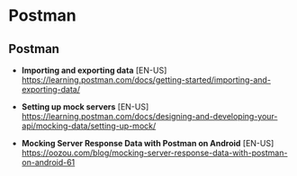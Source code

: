 # Postman


## Postman

- **Importing and exporting data** [EN-US] \
https://learning.postman.com/docs/getting-started/importing-and-exporting-data/

- **Setting up mock servers** [EN-US] \
https://learning.postman.com/docs/designing-and-developing-your-api/mocking-data/setting-up-mock/

- **Mocking Server Response Data with Postman on Android** [EN-US] \
https://oozou.com/blog/mocking-server-response-data-with-postman-on-android-61
